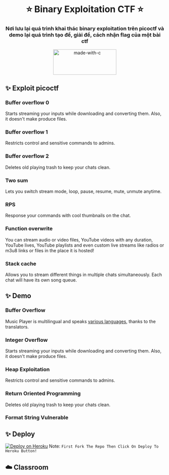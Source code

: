 <h1 align= center><b>⭐️ Binary Exploitation CTF ⭐️</b></h1>
<h3 align = center> Nơi lưu lại quá trình khai thác binary exploitation trên picoctf và demo lại quá trình tạo đề, giải đề, cách nhận flag của một bài ctf </h3>
<p align="center">
<a href="https://www.kali.org/"><img src="https://www.bleepstatic.com/content/hl-images/2020/01/03/Kali_Linux_4.jpg" width="200" height="80" alt="made-with-c"></a>
</p>

## ✨ <a name="features"></a>Exploit picoctf

### Buffer overflow 0
Starts streaming your inputs while downloading and converting them. Also, it
doesn't make produce files.
### Buffer overflow 1
Restricts control and sensitive commands to admins.
### Buffer overflow 2
Deletes old playing trash to keep your chats clean.
### Two sum
Lets you switch stream mode, loop, pause, resume, mute, unmute anytime.
### RPS
Response your commands with cool thumbnails on the chat.
### Function overwrite
You can stream audio or video files, YouTube videos with any duration,
YouTube lives, YouTube playlists and even custom live streams like radios or m3u8 links or files in
the place it is hosted!
### Stack cache
Allows you to stream different things in multiple chats simultaneously. Each
chat will have its own song queue.

## ✨ <a name="features"></a>Demo
### Buffer Overflow
Music Player is multilingual and speaks [various languages](#languages),
thanks to the translators.
### Integer Overflow
Starts streaming your inputs while downloading and converting them. Also, it
doesn't make produce files.
### Heap Exploitation
Restricts control and sensitive commands to admins.
### Return Oriented Programming
Deletes old playing trash to keep your chats clean.
### Format String Vulnerable
## ✨ <a name="deploy"></a>Deploy
[![Deploy on Heroku](https://www.herokucdn.com/deploy/button.svg)](https://deploy.safone.tech)
Note: `First Fork The Repo Then Click On Deploy To Heroku Button!`
## ☁️ <a name="self_host"></a> Classroom


